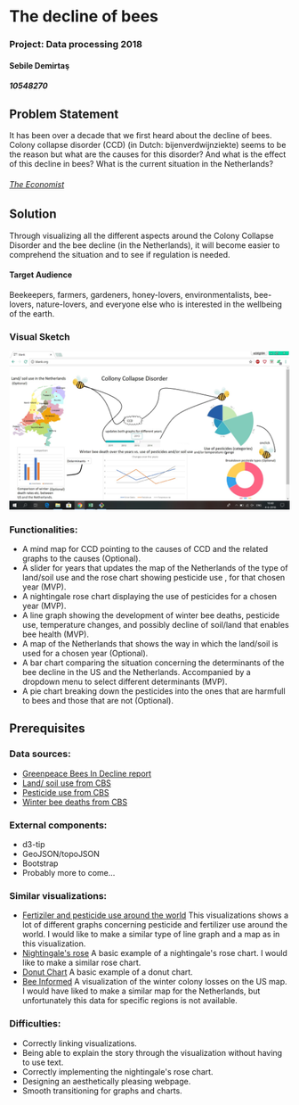 # The decline of bees
### Project: Data processing 2018
#### Sebile Demirtaş
##### 10548270


## Problem Statement

It has been over a decade that we first heard about the decline of bees. Colony collapse disorder (CCD) (in Dutch: bijenverdwijnziekte)
seems to be the reason but what are the causes for this disorder? And what is the effect of this decline in bees?
What is the current situation in the Netherlands?

###### [The Economist](https://www.economist.com/the-economist-explains/2015/09/06/the-decline-of-bees)


## Solution

Through visualizing all the different aspects around the Colony Collapse Disorder and the bee decline
(in the Netherlands), it will become easier to comprehend the situation and to see if regulation is needed.  

  #### Target Audience
  Beekeepers, farmers, gardeners, honey-lovers, environmentalists, bee-lovers, nature-lovers, and everyone else who is interested in       the wellbeing of the earth.

  ### Visual Sketch
<img src="https://github.com/sabbiD/DataProject/blob/master/doc/blankpage.jpg"/>

  ### Functionalities:

  - A mind map for CCD pointing to the causes of CCD and the related graphs to the causes (Optional).
  - A slider for years that updates the map of the Netherlands of the type of land/soil use and the rose chart showing pesticide use 
    , for that chosen year (MVP). 
  - A nightingale rose chart displaying the use of pesticides for a chosen year (MVP). 
  - A line graph showing the development of winter bee deaths, pesticide use, temperature changes, and possibly decline of 
   soil/land that enables bee health (MVP).
  - A map of the Netherlands that shows the way in which the land/soil is used for a chosen year (Optional).
  - A bar chart comparing the situation concerning the determinants of the bee decline in the US and the 
    Netherlands. Accompanied by a dropdown menu to select different determinants (MVP). 
  - A pie chart breaking down the pesticides into the ones that are harmfull to bees and those that are not (Optional).



## Prerequisites


  ### Data sources:
  
  - [Greenpeace Bees In Decline report](http://www.greenpeace.org/switzerland/Global/international/publications/agriculture/2013/BeesInDecline.pdf)
  - [Land/ soil use from CBS](http://statline.cbs.nl/Statweb/publication/?DM=SLNL&PA=80780NED&D1=0%2c2-7%2c13-18%2c24%2c50%2c90%2c116%2c156%2c159%2c226%2c321%2c327%2c332%2c364%2c383-384%2c388%2c400-403%2c406%2c409%2c418%2c427%2c444%2c459%2c504%2c512%2c519%2c526%2c538&D2=0&D3=0%2c5%2c10%2c15-16&HDR=G1%2cG2&STB=T&VW=T)
  - [Pesticide use from CBS](http://www.clo.nl/indicatoren/nl0015-afzet-gewasbeschermingsmiddelen-in-de-land--en-tuinbouw?i=11-61)
  - [Winter bee deaths from CBS](http://www.clo.nl/indicatoren/nl0572-oorzaken-bijensterfte)

  ### External components:
  
  - d3-tip
  - GeoJSON/topoJSON
  - Bootstrap
  - Probably more to come...

  ### Similar visualizations:
  
  - [Fertiziler and pesticide use around the world](https://ourworldindata.org/fertilizer-and-pesticides)
    This visualizations shows a lot of different graphs concerning pesticide and fertilizer use around the world.
    I would like to make a similar type of line graph and a map as in this visualization. 
  - [Nightingale's rose](http://bl.ocks.org/kgryte/5926740)
    A basic example of a nightingale's rose chart.
    I would like to make a similar rose chart.
  - [Donut Chart](https://datavizcatalogue.com/methods/donut_chart.html)
    A basic example of a donut chart.
  - [Bee Informed](https://bip2.beeinformed.org/loss-map/)
    A visualization of the winter colony losses on the US map. I would have liked to make a similar map for the Netherlands, but
    unfortunately this data for specific regions is not available.
  
  

  ### Difficulties:
  
- Correctly linking visualizations.
- Being able to explain the story through the visualization without having to use text.
- Correctly implementing the nightingale's rose chart.
- Designing an aesthetically pleasing webpage.
- Smooth transitioning for graphs and charts.

